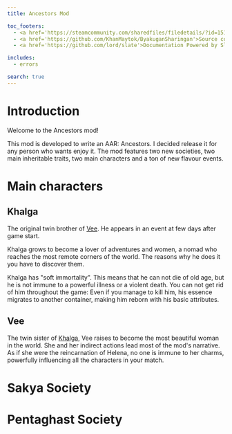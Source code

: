 ```yaml
---
title: Ancestors Mod

toc_footers:
  - <a href='https://steamcommunity.com/sharedfiles/filedetails/?id=1516819698'>Download on Steam</a>
  - <a href='https://github.com/KhanMaytok/ByakuganSharingan'>Source code</a>
  - <a href='https://github.com/lord/slate'>Documentation Powered by Slate</a>

includes:
  - errors

search: true
---
```


# Introduction

Welcome to the Ancestors mod!

This mod is developed to write an AAR: Ancestors. I decided release it for any 
person who wants enjoy it. The mod features two new societies, two main inheritable 
traits, two main characters and a ton of new flavour events.

# Main characters

## Khalga

The original twin brother of <a href="#Vee">Vee</a>. He appears in an event at few 
days after game start.

Khalga grows to become a lover of adventures and women, a nomad who reaches 
the most remote corners of the world. The reasons why he does it you have to discover them.

Khalga has "soft immortality". This means that he can not die of old age, but he 
is not immune to a powerful illness or a violent death. You can not get rid of him 
throughout the game: Even if you manage to kill him, his essence migrates to another 
container, making him reborn with his basic attributes.

## Vee

The twin sister of <a href="#Khalga">Khalga</a>, Vee raises to become the most 
beautiful woman in the world. She and her indirect actions lead most of the mod's 
narrative. As if she were the reincarnation of Helena, no one is immune to her charms, 
powerfully influencing all the characters in your match.

 



# Sakya Society



# Pentaghast Society

